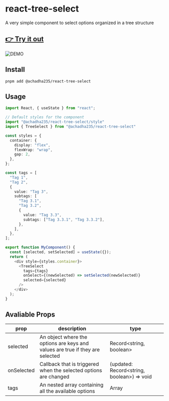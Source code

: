 # react-tree-select

A very simple component to select options organized in a tree structure

## [👉 Try it out](https://main--66096c98835a62cb2461bc8e.chromatic.com/?path=/docs/example-treeselect--docs)

![DEMO](https://github.com/achadha235/react-tree-select/assets/1176261/a0e880dd-51b5-4469-a5d3-dc2f0f03d8f2)



## Install
```
pnpm add @achadha235/react-tree-select
```
## Usage
```ts
import React, { useState } from "react";

// Default styles for the component
import "@achadha235/react-tree-select/style"
import { TreeSelect } from "@achadha235/react-tree-select"

const styles = {
  container: {
    display: "flex",
    flexWrap: "wrap",
    gap: 2,
  },
};

const tags = [
  "Tag 1",
  "Tag 2",
  {
    value: "Tag 3",
    subtags: [
      "Tag 3.1",
      "Tag 3.2",
      {
        value: "Tag 3.3",
        subtags: ["Tag 3.3.1", "Tag 3.3.2"],
      },
    ],
  },
];

export function MyComponent() {
  const [selected, setSelected] = useState({});
  return (
    <div style={styles.container}>
      <TreeSelect
        tags={tags}
        onSelect={(newSelected) => setSelected(newSelected)}
        selected={selected}
      />
    </div>
  );
}
```

## Avaliable Props 

| prop       	| description                                                                    	| type                                       	|
|------------	|--------------------------------------------------------------------------------	|--------------------------------------------	|
| selected   	| An object where the options are keys and values are true if they are selected  	| Record<string, boolean>                    	|
| onSelected 	| Callback that is triggered when the selected options are changed               	| (updated: Record<string, boolean>) => void 	|
| tags       	| An nested array containing all the available options                           	| Array                             




